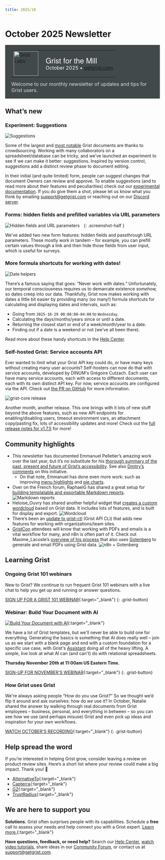 ```yaml
---
title: 2025/10
---
```


# October 2025 Newsletter

<style>
  /* restore some poorly overridden defaults */
  .newsletter-header .table {
    background-color: initial;
    border: initial;
  }
  .newsletter-header .table > tbody > tr > td {
    padding: initial;
    border: initial;
    vertical-align: initial;
  }
  .newsletter-header img.header-img {
    padding: initial;
    max-width: initial;
    display: initial;
    padding: initial;
    line-height: initial;
    background-color: initial;
    border: initial;
    border-radius: initial;
    margin: initial;
  }

  /* copy newsletter styles, with a prefix for sufficient specificity */
  .newsletter-header .header {
    border: none;
    padding: 0;
    margin: 0;
  }
  .newsletter-header table > tbody > tr > td.header-image {
    width: 80px;
    padding-right: 16px;
  }
  .newsletter-header table > tbody > tr > td.header-text {
    background-color: #42494B;
    padding: 16px 20px;
  }
  .newsletter-header table.header-top {
    border: none;
    padding: 0;
    margin: 0;
    width: 100%;
  }
  .header-title {
    font-family: Helvetica Neue, Helvetica, Arial, sans-serif;
    font-size: 24px;
    line-height: 28px;
    color: #FFFFFF;
  }
  .header-month {
    color: #FFFFFF;
  }
  .header-welcome {
    margin-top: 12px;
    color: #FFFFFF;
  }
  .newsletter-summary {
    background-color: #e3fff5;
    margin: 0;
    padding: 10px;
  }
  .newsletter-summary-header {
    text-align: center;
    padding-bottom: 10px;
    border-bottom: 1px solid lightgrey;
  }
  .newsletter-summary ul {
    padding-left: 20px;
  }
  .newsletter-summary li {
    margin-bottom: 10px;
  }
  .newsletter-summary li p {
    margin: 0px
  }
</style>

<div class="newsletter-header">
<table class="header" cellpadding="0" cellspacing="0" border="0"><tr>
  <td class="header-text">
    <table class="header-top"><tr>
      <td class="header-image">
        <a href="https://www.getgrist.com">
          <img class="header-img" src="/images/newsletters/grist-labs.png" width="80" height="80" alt="Grist Labs" border="0">
        </a>
      </td>
      <td class="header-top-text">
        <div class="header-title">Grist for the Mill</div>
        <div class="header-month">October 2025
          &#8226; <a href="https://www.getgrist.com/">getgrist.com</a></div>
      </td>
    </tr></table>
    <div class="header-welcome" style="color: #e0e0e0;">
      Welcome to our monthly newsletter of updates and tips for Grist users.
    </div>
  </td>
</tr></table>
</div>

## What’s new

### Experiment: Suggestions

![Suggestions](../images/newsletters/2025-10/suggestions.gif)

Some of the largest and [most notable](https://bsky.app/profile/tas.bot/post/3ljqmi5hwbc2p) Grist documents are thanks to crowdsourcing. Working with many collaborators on a spreadsheet/database can be tricky, and we’ve launched an experiment to see if we can make it better: suggestions. Inspired by version control, suggestions add a distinct review phase to document editing.

In their initial (and quite limited) form, people can suggest changes that document Owners can review and approve. To enable suggestions (and to read more about their features and peculiarities) check out our [experimental documentation](https://support.getgrist.com/sharing/#suggestions). If you do give them a shot, please let us know what you think by emailing [support@getgrist.com](mailto:support@getgrist.com) or reaching out on our [Discord server](https://discord.gg/MYKpYQ3fbP).

### Forms: hidden fields and prefilled variables via URL parameters

<span style="display: inline-block; width: 50%;">![Hidden fields and URL parameters](../images/newsletters/2025-10/hidden-fields.png)</span>
{: .screenshot-half }

We’ve added two new form features: hidden fields and passthrough URL parameters. These mostly work in tandem – for example, you can prefill certain values through a link and then hide those fields from user input, which is useful for surveys.

### More formula shortcuts for working with dates!

![Date helpers](../images/newsletters/2025-10/date-helpers.gif)

There’s a famous saying that goes: “Never work with dates.” Unfortunately, our temporal consciousness requires us to demarcate existence *somehow,* so dates creep into our data. Thankfully, Grist now makes working with dates a little bit easier by providing many (so many!) formula shortcuts for calculating and displaying dates and intervals, such as:

* Going from `2025-10-29 00:00:00-04:00` to `Wednesday`. 
* Calculating the days/months/years since or until a date.
* Returning the closest start or end of a week/month/year to a date.
* Finding out if a date is a weekend or not (we’ve all been there).

Read more about these handy shortcuts in the [Help Center](https://support.getgrist.com/dates/#displaying-days-weeks-years-and-intervals). 

### Self-hosted Grist: Service accounts API

Ever wanted to limit what your Grist API key could do, or have many keys without creating many user accounts? Self-hosters can now do that with service accounts, developed by DINUM's Grégoire Cutzach. Each user can have many service accounts, each with access to different documents, each with its own distinct API key. For now, service accounts are configured via the API. Check out [the PR on GitHub](https://github.com/gristlabs/grist-core/pull/1699) for more information.

![grist-core release](../images/newsletters/core-release.png)

Another month, another release. This one brings with it lots of new stuff beyond the above features, such as new API endpoints for enabling/disabling users, timeout environment vars, an attachment copy/pasting fix, lots of accessibility updates and more! Check out the [full release notes for v1.7.5](https://github.com/gristlabs/grist-core/releases/tag/v1.7.5) for more!

##  Community highlights

* This newsletter has documented Emmanuel Pelletier’s amazing work over the last year, but it’s no substitute for his [thorough summary of the past, present and future of Grist’s accessibility](https://docs.numerique.gouv.fr/docs/dd22823c-5fa9-4d5f-b09c-08b6e693d9ce/). See also [Dmitry’s comments](https://www.linkedin.com/posts/dsagal_docs-activity-7386749971032862720-0oer/?utm_source=share&utm_medium=member_desktop&rcm=ACoAABU4rcUBgiDDCl33ZX_67NMrHqsZzO7CR68) on this initiative. 
    * On that note, Emmanuel has done even more work: such as improving [menu highlights](https://github.com/gristlabs/grist-core/pull/1876) and [pie charts](https://github.com/gristlabs/grist-core/pull/1872).
* Over on the French forum, RaphaelG has shared a great setup for [building templatable and exportable Markdown reports](https://forum.grist.libre.sh/t/mini-generateur-pour-mettre-en-forme-vos-donnees-avec-un-modele/1940/2).
![Markdown reports](../images/newsletters/2025-10/generator2.gif)
* Heloise_Ouvry has shared another helpful widget that [creates a custom wordcloud](https://community.getgrist.com/t/wordcloud-widget/12218) based on Grist data. It includes lots of features, and is built for display and export.
![Wordcloud](../images/newsletters/2025-10/wordcloud.png)
* There’s been an [update to grist-ctl](https://community.getgrist.com/t/grist-ctl-a-cli-tool-to-interact-with-grist-api/7887/7) (Grist API CLI) that adds new features for working with organizations/team sites. 
* [GristCon](https://www.getgrist.com/gristcon-2025/) attendees will know that working with PDFs and emails is a vital workflow for many, and n8n is often part of it. Check out Maxime_Lacoste’s [overview of his process](https://community.getgrist.com/t/how-to-generate-and-send-by-email-a-sum-up-pdf-after-the-completion-of-a-form-with-n8n-and-gotenborg/12284) that also uses [Gotenberg](https://gotenberg.dev/) to generate and email PDFs using Grist data.
![n8n + Gotenberg](../images/newsletters/2025-10/n8n-gotenberg.png)

## Learning Grist

### Ongoing Grist 101 webinars

New to Grist? We continue to run frequent Grist 101 webinars with a live chat to help you get up and running or answer questions. 

[SIGN UP FOR A GRIST 101 WEBINAR](https://www.getgrist.com/webinars/grist-101-new-users-guide/){:target="\_blank"}
{: .grist-button}

### Webinar: Build Your Document with AI

[![Build Your Document with AI](../images/newsletters/2025-10/webinar.png)](https://www.getgrist.com/webinars/build-your-document-with-ai/?utm_source=support-newsletter&utm_medium=internal&utm_campaign=build-webinar&utm_term=november-2025){:target="\_blank"}

We have a lot of Grist templates, but we'll never be able to build one for everything. Generating the basics is something that AI does really well – join us as we start with a blank page and end with a custom foundation for a specific use case, with Grist's [Assistant](https://support.getgrist.com/assistant/) doing all of the heavy lifting. A simple, live look at what AI can (and can't) do with relational spreadsheets.

**Thursday November 20th at 11:00am US Eastern Time.**

[SIGN-UP FOR NOVEMBER'S WEBINAR](https://www.getgrist.com/webinars/build-your-document-with-ai/?utm_source=support-newsletter&utm_medium=internal&utm_campaign=build-webinar&utm_term=november-2025){:target="\_blank"}
{: .grist-button}

### How Grist uses Grist

We're always asking people “How do you use Grist?” So we thought we’d flip it around and ask ourselves: how do *we* use it? In October, Natalie shared the answer by walking through real documents from Grist employees – business, personal, and everything in between – so you can see how we use (and perhaps misuse) Grist and even pick up ideas and inspiration for your own workflows.

[WATCH OCTOBER'S RECORDING](https://www.getgrist.com/webinars/how-grist-uses-grist/){:target="\_blank"}
{: .grist-button}

## Help spread the word
If you’re interested in helping Grist grow, consider leaving a review on product review sites. Here’s a short list where your review could make a big impact. Thank you! 🙏

* [AlternativeTo](https://alternativeto.net/software/grist/about/){:target="\_blank"}
* [Capterra](https://www.capterra.com/p/232821/Grist/){:target="\_blank"}
* [G2](https://www.g2.com/products/grist){:target="\_blank"}
* [TrustRadius](https://www.trustradius.com/products/grist/){:target="\_blank"}

## We are here to support you

**Solutions.** Grist often surprises people with its capabilities. Schedule a **free** call to assess your needs and help connect you with a Grist expert. [Learn more.](https://www.getgrist.com/solutions/){:target="\_blank"}

**Have questions, feedback, or need help?** Search our [Help Center](../index.md), [watch video tutorials](https://www.youtube.com/channel/UCx0ioQrrC-bIrkmZ7ZULr0g/playlists), share ideas in our [Community Forum](https://community.getgrist.com), or contact us at <support@getgrist.com>.